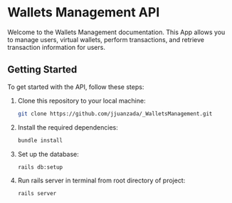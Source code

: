 # Wallets Management API

Welcome to the Wallets Management documentation. This App allows you to manage users, virtual wallets, perform transactions, and retrieve transaction information for users.

## Getting Started

To get started with the API, follow these steps:

1. Clone this repository to your local machine:

   ```bash
   git clone https://github.com/jjuanzada/_WalletsManagement.git

2. Install the required dependencies:
    ```bash
    bundle install

3. Set up the database:
    ```bash
    rails db:setup

4. Run rails server in terminal from root directory of project:
    ```bash
    rails server


